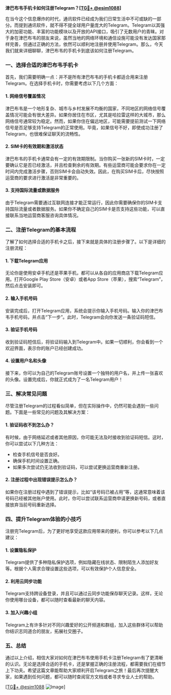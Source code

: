 **津巴布韦手机卡如何注册Telegram？[[TG💪+ @esim1088](https://t.me/s/esim1088)]**

在当今这个信息爆炸的时代，通讯软件已经成为我们日常生活中不可或缺的一部分。而提到通讯软件，就不得不提全球用户量庞大的Telegram。Telegram以其强大的加密功能、丰富的功能模块以及开放的API接口，吸引了无数用户的青睐。对于身在津巴布韦的朋友来说，虽然当地的网络环境和通信设施可能没有发达国家那样完善，但通过正确的方法，依然可以顺利地注册并使用Telegram。那么，今天我们就来详细聊聊，津巴布韦的手机卡到底该如何注册Telegram。

### 一、选择合适的津巴布韦手机卡

首先，我们需要明确一点：并不是所有津巴布韦的手机卡都适合用来注册Telegram。在选择手机卡时，你需要考虑以下几个方面：

#### 1. 网络信号覆盖情况
津巴布韦是一个地形复杂、城市与乡村发展不均衡的国家，不同地区的网络信号覆盖情况可能会有很大差异。如果你居住在市区，尤其是哈拉雷这样的大城市，那么网络信号通常较为稳定。然而，如果你住在偏远地区，可能需要提前测试一下网络信号是否足够支持Telegram的正常使用。毕竟，如果信号不好，即使成功注册了Telegram，也很难保证聊天的流畅性。

#### 2. SIM卡的有效期和激活状态
津巴布韦的手机卡通常会有一定的有效期限制。当你购买一张新的SIM卡时，一定要确认它是否已经激活，并且检查剩余的有效期。有些运营商可能会要求你在一定时间内完成激活步骤，否则SIM卡会自动失效。因此，在购买SIM卡后，尽快按照运营商的要求进行激活是非常重要的。

#### 3. 支持国际流量或数据服务
由于Telegram需要通过互联网连接才能正常运行，因此你需要确保你的SIM卡支持国际流量或者数据服务。如果你不确定自己的SIM卡是否支持这些功能，可以直接联系当地运营商客服咨询具体情况。

### 二、注册Telegram的基本流程

了解了如何选择合适的手机卡之后，接下来就是具体的注册步骤了。以下是详细的注册流程：

#### 1. 下载Telegram应用
无论你是使用安卓手机还是苹果手机，都可以从各自的应用商店下载Telegram应用。打开Google Play Store（安卓）或者App Store（苹果），搜索“Telegram”，然后点击安装即可。

#### 2. 输入手机号码
安装完成后，打开Telegram应用，系统会提示你输入手机号码。输入你的津巴布韦手机号码，并点击“下一步”。此时，Telegram会向你发送一条验证码短信。

#### 3. 验证手机号码
收到验证码短信后，将验证码输入到Telegram中。如果一切顺利，你会看到一个欢迎界面，表示你的账户已经创建成功。

#### 4. 设置用户名和头像
接下来，你可以为自己的Telegram账号设置一个独特的用户名，并上传一张喜欢的头像。设置完成后，你就正式成为了一名Telegram用户！

### 三、解决常见问题

尽管注册Telegram的过程看似简单，但在实际操作中，仍然可能会遇到一些问题。下面是一些常见的问题及其解决方案：

#### 1. 验证码收不到怎么办？
有时候，由于网络延迟或者其他原因，你可能无法及时接收到验证码短信。这时，你可以尝试以下几种方法：
- 检查手机信号是否良好。
- 确保手机时间设置正确。
- 如果多次尝试仍无法收到验证码，可以尝试更换运营商重新注册。

#### 2. 注册过程中出现错误提示怎么办？
如果你在注册过程中遇到了错误提示，比如“该号码已被占用”等，这通常意味着该号码已经被其他账户使用。此时，你可以尝试联系运营商申请更换新号码，或者直接放弃当前号码重新选择。

### 四、提升Telegram体验的小技巧

注册完Telegram后，为了更好地享受这款应用带来的便利，你可以参考以下几点建议：

#### 1. 设置隐私保护
Telegram提供了多种隐私保护选项，例如隐藏在线状态、限制陌生人添加好友等。根据个人需求合理设置这些选项，可以有效保护个人信息安全。

#### 2. 利用云同步功能
Telegram支持跨设备登录，并且可以通过云同步功能保存聊天记录。这样，无论你使用哪台设备，都可以随时查看最新的聊天内容。

#### 3. 加入兴趣小组
Telegram上有许多针对不同兴趣爱好的公开频道和群组，加入这些群体可以帮助你结识志同道合的朋友，拓展社交圈子。

### 五、总结

通过以上介绍，相信大家对如何在津巴布韦使用手机卡注册Telegram有了更清晰的认识。无论是选择合适的手机卡，还是掌握正确的注册流程，都需要我们在细节上下功夫。希望这篇文章能帮助大家顺利开启Telegram之旅！最后再次提醒大家，如果遇到任何问题，都可以随时查阅官方文档或者寻求专业人士的帮助。

[[TG💪+ @esim1088](https://t.me/s/esim1088) ![Image](https://i.postimg.cc/4NQfJmqS/Snipaste-2025-05-13-00-14-12.png)]